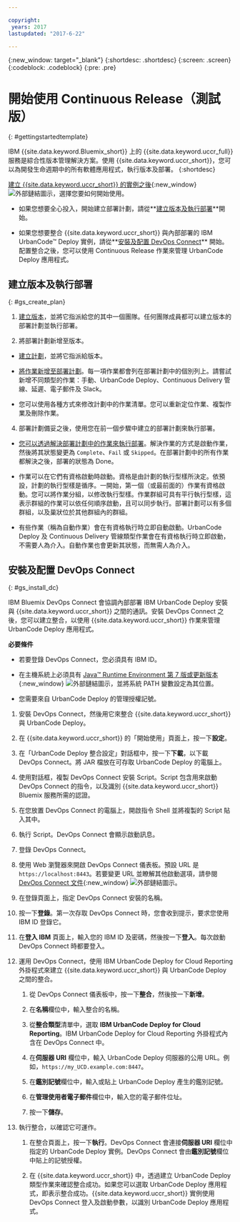 ```yaml
---

copyright:
 years: 2017
lastupdated: "2017-6-22"

---
```


{:new_window: target="_blank"}
{:shortdesc: .shortdesc}
{:screen: .screen}
{:codeblock: .codeblock}
{:pre: .pre}


# 開始使用 Continuous Release（測試版）

{: #gettingstartedtemplate}

IBM {{site.data.keyword.Bluemix_short}} 上的 {{site.data.keyword.uccr_full}} 服務是綜合性版本管理解決方案。使用 {{site.data.keyword.uccr_short}}，您可以為開發生命週期中的所有軟體應用程式，執行版本及部署。
{:shortdesc}

[建立 {{site.data.keyword.uccr_short}} 的實例之後](https://console.ng.bluemix.net/catalog/services/continuous-release/){:new_window} ![外部鏈結圖示](../../icons/launch-glyph.svg "外部鏈結圖示")，選擇您要如何開始使用。

* 如果您想要全心投入，開始建立部署計劃，請從**[建立版本及執行部署](#gs_create_plan)**開始。

* 如果您想要整合 {{site.data.keyword.uccr_short}} 與內部部署的 IBM UrbanCode&trade; Deploy 實例，請從**[安裝及配置 DevOps Connect](#gs_install_dc)** 開始。配置整合之後，您可以使用 Continuous Release 作業來管理 UrbanCode Deploy 應用程式。


## 建立版本及執行部署
{: #gs_create_plan}

1. [建立版本](/docs/services/UCCR/UCCR_releases.html##releases_create)，並將它指派給您的其中一個團隊。任何團隊成員都可以建立版本的部署計劃並執行部署。

1. 將部署計劃新增至版本。

  * [建立計劃](/docs/services/UCCR/UCCR_releases.html#releases_planAdd)，並將它指派給版本。 

  * [將作業新增至部署計劃](/docs/services/UCCR/UCCR_tasks.html#tasks_create)。每一項作業都會列在部署計劃中的個別列上。請嘗試新增不同類型的作業：手動、UrbanCode Deploy、Continuous Delivery 管線、延遲、電子郵件及 Slack。

  * 您可以使用各種方式來修改計劃中的作業清單。您可以重新定位作業、複製作業及刪除作業。 

4. 部署計劃備妥之後，使用您在前一個步驟中建立的部署計劃來執行部署。

  * [您可以透過解決部署計劃中的作業來執行部署](/docs/services/UCCR/UCCR_deployRun.html)。解決作業的方式是啟動作業，然後將其狀態變更為 `Complete`、`Fail` 或 `Skipped`。在部署計劃中的所有作業都解決之後，部署的狀態為 Done。

  * 作業可以在它們有資格啟動時啟動。資格是由計劃的執行型樣所決定。依預設，計劃的執行型樣是循序。一開始，第一個（或最前面的）作業有資格啟動。您可以將作業分組，以修改執行型樣。作業群組可具有平行執行型樣，這表示群組的作業可以依任何順序啟動，且可以同步執行。部署計劃可以有多個群組，以及巢狀位於其他群組內的群組。

  * 有些作業（稱為自動作業）會在有資格執行時立即自動啟動。UrbanCode Deploy 及 Continuous Delivery 管線類型作業會在有資格執行時立即啟動，不需要人為介入。自動作業也會更新其狀態，而無需人為介入。  

## 安裝及配置 DevOps Connect
{: #gs_install_dc}

IBM Bluemix DevOps Connect 會協調內部部署 IBM UrbanCode Deploy 安裝與 {{site.data.keyword.uccr_short}} 之間的通訊。安裝 DevOps Connect 之後，您可以建立整合，以使用 {{site.data.keyword.uccr_short}} 作業來管理 UrbanCode Deploy 應用程式。

**必要條件**

* 若要登錄 DevOps Connect，您必須具有 IBM ID。

* 在主機系統上必須具有 [Java™ Runtime Environment 第 7 版或更新版本](https://java.com/en/download/){:new_window} ![外部鏈結圖示](../../icons/launch-glyph.svg "外部鏈結圖示")，並將系統 PATH 變數設定為其位置。

* 您需要來自 UrbanCode Deploy 的管理授權記號。   


1. 安裝 DevOps Connect，然後用它來整合 {{site.data.keyword.uccr_short}} 與 UrbanCode Deploy。

  1.  在 {{site.data.keyword.uccr_short}} 的「開始使用」頁面上，按一下**設定**。

  1.  在「UrbanCode Deploy 整合設定」對話框中，按一下**下載**，以下載 DevOps Connect。將 JAR 檔放在可存取 UrbanCode Deploy 的電腦上。

  1.  使用對話框，複製 DevOps Connect 安裝 Script。Script 包含用來啟動 DevOps Connect 的指令，以及識別 {{site.data.keyword.uccr_short}} Bluemix 服務所需的認證。

  1.  在您放置 DevOps Connect 的電腦上，開啟指令 Shell 並將複製的 Script 貼入其中。

  1.  執行 Script。DevOps Connect 會顯示啟動訊息。

2. 登錄 DevOps Connect。

  1.  使用 Web 瀏覽器來開啟 DevOps Connect 儀表板。預設 URL 是 `https://localhost:8443`。若要變更 URL 並瞭解其他啟動選項，請參閱 [DevOps Connect 文件](https://developer.ibm.com/urbancode/plugindoc/urbancode-sync/ibm-urbancode-sync-utility/1-2/){:new_window} ![外部鏈結圖示](../../icons/launch-glyph.svg "外部鏈結圖示")。

  1.  在登錄頁面上，指定 DevOps Connect 安裝的名稱。

  1.  按一下**登錄**。第一次存取 DevOps Connect 時，您會收到提示，要求您使用 IBM ID 登錄它。

  1.  在**登入 IBM** 頁面上，輸入您的 IBM ID 及密碼，然後按一下**登入**。每次啟動 DevOps Connect 時都要登入。

3. 運用 DevOps Connect，使用 IBM UrbanCode Deploy for Cloud Reporting 外掛程式來建立 {{site.data.keyword.uccr_short}} 與 UrbanCode Deploy 之間的整合。

    1.  從 DevOps Connect 儀表板中，按一下**整合**，然後按一下**新增**。

    1.  在**名稱**欄位中，輸入整合的名稱。

    1.  從**整合類型**清單中，選取 **IBM UrbanCode Deploy for Cloud Reporting**。IBM UrbanCode Deploy for Cloud Reporting 外掛程式內含在 DevOps Connect 中。

    1.  在**伺服器 URI** 欄位中，輸入 UrbanCode Deploy 伺服器的公用 URL。例如，`https://my_UCD.example.com:8447`。

    1.  在**鑑別記號**欄位中，輸入或貼上 UrbanCode Deploy 產生的鑑別記號。

    1.  在**管理使用者電子郵件**欄位中，輸入您的電子郵件位址。

    1.  按一下**儲存**。

4.  執行整合，以確認它可運作。

    1.  在整合頁面上，按一下**執行**。DevOps Connect 會連接**伺服器 URI** 欄位中指定的 UrbanCode Deploy 實例。DevOps Connect 會由**鑑別記號**欄位中貼上的記號授權。

    1.  在 {{site.data.keyword.uccr_short}} 中，透過建立 UrbanCode Deploy 類型作業來確認整合成功。如果您可以選取 UrbanCode Deploy 應用程式，即表示整合成功。{{site.data.keyword.uccr_short}} 實例使用 DevOps Connect 登入及啟動參數，以識別 UrbanCode Deploy 應用程式。  
